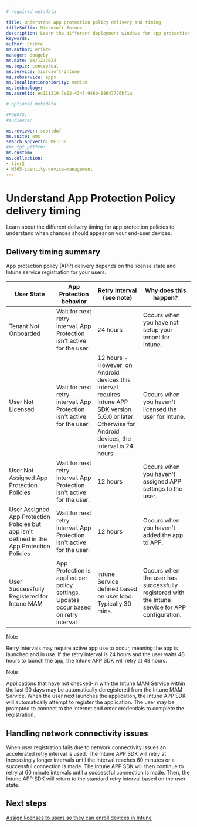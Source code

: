 ```yaml
---
# required metadata

title: Understand app protection policy delivery and timing
titleSuffix: Microsoft Intune
description: Learn the different deployment windows for app protection policies to understand when changes should appear on your end user devices.
keywords:
author: Erikre
ms.author: erikre
manager: dougeby
ms.date: 06/12/2023
ms.topic: conceptual
ms.service: microsoft-intune
ms.subservice: apps
ms.localizationpriority: medium
ms.technology:
ms.assetid: ec111319-7e02-434f-946b-88647726bf1a

# optional metadata

#ROBOTS:
#audience:

ms.reviewer: scottduf
ms.suite: ems
search.appverid: MET150
#ms.tgt_pltfrm:
ms.custom: 
ms.collection:
- tier2
- M365-identity-device-management
---
```


# Understand App Protection Policy delivery timing

Learn about the different delivery timing for app protection policies to understand when changes should appear on your end-user devices.

## Delivery timing summary

App protection policy (APP) delivery depends on the license state and Intune service registration for your users.  

|    User State    |    App Protection behavior     |    Retry Interval  (see note)    |    Why does this happen?    |
|-----------------------------------------------------|-------------------------------------------------------------------------------------------------|--------------------------------------------------------------------------------------|-----------------------------------------------------------------------------------------------------------|
|    Tenant Not   Onboarded    |    Wait for   next retry interval.  App Protection isn't active for the user.    |    24   hours    |    Occurs   when you have not setup your tenant for Intune.    |
|    User Not   Licensed     |    Wait for next   retry interval.  App Protection isn't active   for the user.     |    12 hours - However, on Android devices this interval requires Intune APP SDK version 5.6.0 or later. Otherwise for Android devices, the interval is 24 hours.   |    Occurs when you   haven't licensed the user for Intune.    |
|    User Not   Assigned App Protection Policies    |    Wait for   next retry interval.  App Protection isn't active for the user.    |    12 hours        |    Occurs when you   haven't assigned APP settings to the user.    |
|    User Assigned App Protection Policies but app isn't defined in the App Protection Policies   |    Wait for   next retry interval.  App Protection isn't active for the user.    |    12 hours        |    Occurs when you   haven't added the app to APP.    |
|    User   Successfully Registered for Intune MAM    |    App   Protection is applied per policy settings.    Updates occur based on retry interval    |    Intune   Service defined based on user load.    Typically 30 mins.     |    Occurs when   the user has successfully registered with the Intune service for APP   configuration.    |

> [!NOTE]
> Retry intervals may require active app use to occur, meaning the app is launched and in use.  If the retry interval is 24 hours and the user waits 48 hours to launch the app, the Intune APP SDK will retry at 48 hours.

> [!NOTE]
> Applications that have not checked-in with the Intune MAM Service within the last 90 days may be automatically deregistered from the Intune MAM Service.  When the user next launches the application, the Intune APP SDK will automatically attempt to register the application.  The user may be prompted to connect to the internet and enter credentials to complete the registration.

## Handling network connectivity issues

When user registration fails due to network connectivity issues an accelerated retry interval is used. The Intune APP SDK will retry at increasingly longer intervals until the interval reaches 60 minutes or a successful connection is made.  The Intune APP SDK will then continue to retry at 60 minute intervals until a successful connection is made. Then, the Intune APP SDK will return to the standard retry interval based on the user state.

## Next steps

[Assign licenses to users so they can enroll devices in Intune](../fundamentals/licenses-assign.md)

